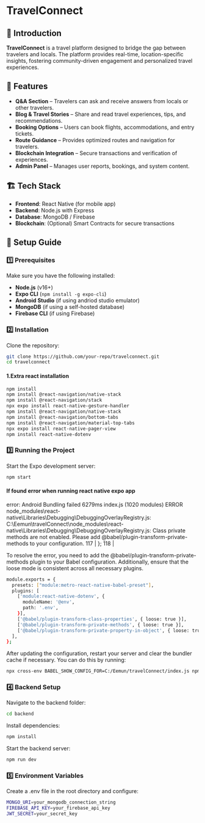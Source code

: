 # TravelConnect

## 📌 Introduction
**TravelConnect** is a travel platform designed to bridge the gap between travelers and locals. The platform provides real-time, location-specific insights, fostering community-driven engagement and personalized travel experiences. 

## 🚀 Features
- **Q&A Section** – Travelers can ask and receive answers from locals or other travelers.
- **Blog & Travel Stories** – Share and read travel experiences, tips, and recommendations.
- **Booking Options** – Users can book flights, accommodations, and entry tickets.
- **Route Guidance** – Provides optimized routes and navigation for travelers.
- **Blockchain Integration** – Secure transactions and verification of experiences.
- **Admin Panel** – Manages user reports, bookings, and system content.

## 🏗️ Tech Stack
- **Frontend**: React Native (for mobile app)
- **Backend**: Node.js with Express
- **Database**: MongoDB / Firebase
- **Blockchain**: (Optional) Smart Contracts for secure transactions

## 🎯 Setup Guide

### 1️⃣ Prerequisites
Make sure you have the following installed:
- **Node.js** (v16+)
- **Expo CLI** (`npm install -g expo-cli`)
- **Android Studio** (if using andriod studio emulator)
- **MongoDB** (if using a self-hosted database)
- **Firebase CLI** (if using Firebase)

### 2️⃣ Installation
Clone the repository:
```bash
git clone https://github.com/your-repo/travelconnect.git
cd travelconnect
```
#### 1.Extra react installation
```bash
npm install
npm install @react-navigation/native-stack
npm install @react-navigation/stack
npx expo install react-native-gesture-handler
npm install @react-navigation/native-stack
npm install @react-navigation/bottom-tabs
npm install @react-navigation/material-top-tabs
npx expo install react-native-pager-view
npm install react-native-dotenv
```

### 3️⃣ Running the Project
Start the Expo development server:
```bash
npm start
```

#### If found error when running react native expo app
error: Android Bundling failed 6279ms index.js (1020 modules) ERROR node_modules\react-native\Libraries\Debugging\DebuggingOverlayRegistry.js: C:\Eemun\travelConnect\node_modules\react-native\Libraries\Debugging\DebuggingOverlayRegistry.js: Class private methods are not enabled. Please add @babel/plugin-transform-private-methods to your configuration. 117 | }; 118 |

To resolve the error, you need to add the @babel/plugin-transform-private-methods plugin to your Babel configuration. Additionally, ensure that the loose mode is consistent across all necessary plugins.
```bash
module.exports = {
  presets: ["module:metro-react-native-babel-preset"],
  plugins: [
    ['module:react-native-dotenv', {
      moduleName: '@env',
      path: '.env',
    }],
    ['@babel/plugin-transform-class-properties', { loose: true }],
    ['@babel/plugin-transform-private-methods', { loose: true }],
    ['@babel/plugin-transform-private-property-in-object', { loose: true }]
  ],
};
```
After updating the configuration, restart your server and clear the bundler cache if necessary. You can do this by running:
```bash
npx cross-env BABEL_SHOW_CONFIG_FOR=C:/Eemun/travelConnect/index.js npm start --clear
```

### 4️⃣ Backend Setup
Navigate to the backend folder:
```bash
cd backend
```

Install dependencies:
```bash
npm install
```

Start the backend server:
```bash
npm run dev
```

### 5️⃣ Environment Variables
Create a .env file in the root directory and configure:

```bash
MONGO_URI=your_mongodb_connection_string
FIREBASE_API_KEY=your_firebase_api_key
JWT_SECRET=your_secret_key
```
